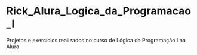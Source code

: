 # Rick_Alura_Logica_da_Programacao_I
Projetos e exercícios realizados no curso de Lógica da Programação I na Alura
